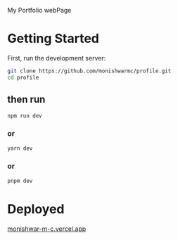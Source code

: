 My Portfolio webPage

# Getting Started

First, run the development server:

```bash
git clone https://github.com/monishwarmc/profile.git
cd profile
```

## then run
```bash
npm run dev
```
### or
```bash
yarn dev
```
### or
```bash
pnpm dev
```

# Deployed

  [monishwar-m-c.vercel.app](https://monishwar-m-c.vercel.app/)
